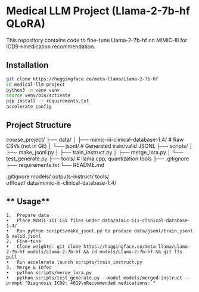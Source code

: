 # Medical LLM Project (Llama-2-7b-hf QLoRA)

This repository contains code to fine-tune Llama-2-7b-hf on MIMIC-III for ICD9→medication recommendation.

## Installation

```bash
git clone https://huggingface.co/meta-llama/Llama-2-7b-hf
cd medical-llm-project
python3 -m venv venv
source venv/bin/activate
pip install -r requirements.txt
accelerate config   
```

## **Project Structure**
course_project/
├── data/
│   ├── mimic-iii-clinical-database-1.4/    # Raw CSVs (not in Git)
│   └── jsonl/                              # Generated train/valid JSONL
├── scripts/
│   ├── make_jsonl.py
│   ├── train_instruct.py
│   ├── merge_lora.py
│   └── test_generate.py
├── tools/                                  # llama.cpp, quantization tools
├── .gitignore
├── requirements.txt
└── README.md

.gitignore
    models/
    outputs-instruct/
    tools/     
    offload/
    data/mimic-iii-clinical-database-1.4/


## ** Usage**
	1.	Prepare data
	•	Place MIMIC-III CSV files under data/mimic-iii-clinical-database-1.4/
	•	Run python scripts/make_jsonl.py to produce data/jsonl/train.jsonl & valid.jsonl
	2.	Fine-tune
	•	Clone weights: git clone https://huggingface.co/meta-llama/Llama-2-7b-hf models/Llama-2-7b-hf && cd models/Llama-2-7b-hf && git lfs pull
	•	Run accelerate launch scripts/train_instruct.py
	3.	Merge & Infer
	•	python scripts/merge_lora.py
	•	python scripts/test_generate.py --model models/merged-instruct --prompt "Diagnosis ICD9: 4019\nRecommended medications: "
